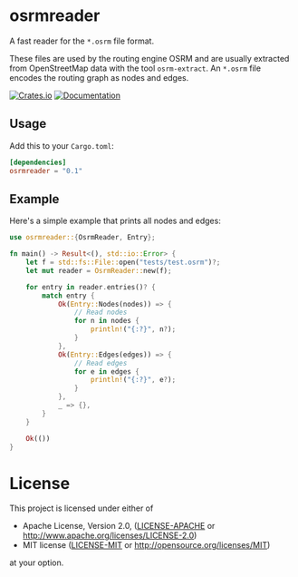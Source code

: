 osrmreader
==========

A fast reader for the `*.osrm` file format.

These files are used by the routing engine OSRM and are usually extracted from
OpenStreetMap data with the tool `osrm-extract`. An `*.osrm` file encodes the
routing graph as nodes and edges.

[![Crates.io](https://img.shields.io/crates/v/osrmreader.svg)](https://crates.io/crates/osrmreader)
[![Documentation](https://docs.rs/osrmreader/badge.svg)](https://docs.rs/osrmreader)

## Usage

Add this to your `Cargo.toml`:

```toml
[dependencies]
osrmreader = "0.1"
```

## Example

Here's a simple example that prints all nodes and edges:

```rust
use osrmreader::{OsrmReader, Entry};

fn main() -> Result<(), std::io::Error> {
    let f = std::fs::File::open("tests/test.osrm")?;
    let mut reader = OsrmReader::new(f);

    for entry in reader.entries()? {
        match entry {
            Ok(Entry::Nodes(nodes)) => {
                // Read nodes
                for n in nodes {
                    println!("{:?}", n?);
                }
            },
            Ok(Entry::Edges(edges)) => {
                // Read edges
                for e in edges {
                    println!("{:?}", e?);
                }
            },
            _ => {},
        }
    }

    Ok(())
}
```

# License

This project is licensed under either of

 * Apache License, Version 2.0, ([LICENSE-APACHE](LICENSE-APACHE) or
   http://www.apache.org/licenses/LICENSE-2.0)
 * MIT license ([LICENSE-MIT](LICENSE-MIT) or
   http://opensource.org/licenses/MIT)

at your option.
